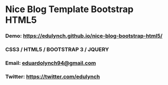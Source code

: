 # Nice Blog Template Bootstrap HTML5
### Demo: https://edulynch.github.io/nice-blog-bootstrap-html5/
### CSS3 / HTML5 / BOOTSTRAP 3 / JQUERY
### Email: eduardolynch94@gmail.com
### Twitter: https://twitter.com/edulynch
